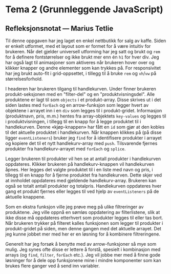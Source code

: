 # Tema 2 (Grunnleggende JavaScript)
## Refleksjonsnotat — Marius Tetlie

Til denne oppgaven har jeg laget en enkel nettbutikk for salg av kaffe. Siden er enkelt utformet, med et layout som er formet for å være intuitiv for brukeren. Når det gjelder universell utforming har jeg satt og brukt og `rem` for å definere fontstørrelser og ikke brukt mer enn én `h1` for hver div. Jeg har også lagt til animasjoner som aktiveres når brukeren hover over og klikker knapper og andre elementer som kan trykkes på. For responsivitet har jeg brukt auto-fit i grid-oppsettet, i tillegg til å bruke `rem` og `vh`/`vw` på størrelsesforhold.

I headeren har brukeren tilgang til handlekurven. Under finner brukeren produkt-seksjonen med en "filter-del" og en "produktvisningsdel". Alle produktene er lagt til som `objects` i et produkt-array. Disse skrives ut i det siden lastes med `forEach` og en arrow-funksjon som legger hvert av objektene i arrayet inn i en `div` som legges til i produkt-gridet. Informasjon (produktnavn, pris, m.m.) hentes fra array-objektets `key-values` og legges til i produktvisningen, i tillegg til en knapp for å legge produktet til i handlekurven. Denne «kjøp-knappen» har fått en `id` som gjør at den kobles til det aktuelle produktet i handlekurven. Når knappen klikkes på (på disse ligger `eventListeners`) bruker jeg `find` for å identifisere produkter i arrayet og kopiere det til et nytt handlekurv-array med `push`. Tilsvarende fjernes produkter fra handlekurv-arrayet med `forEach` og `splice`. 

Legger brukeren til produkter vil hen se at antall produkter i handlekurven oppdateres. Klikker brukeren på handlekurv-knappen vil handlekurven åpnes. Her legges det valgte produktet til i en liste med navn og pris, i tillegg til en knapp for å fjerne produktet fra handlekurven. Dette skjer ved at innholdet oppdateres med gjeldende handlekurv-array. Brukeren kan også se totalt antall produkter og totalpris. Handlekurven oppdateres hver gang et produkt fjernes eller legges til ved hjelp av `eventListeners` på de aktuelle knappene.

Som en ekstra funksjon ville jeg prøve meg på ulike filtreringer av produktene. Jeg ville oppnå en sømløs oppdatering av filterlistene, slik at ikke disse må oppdateres etterhvert som produkter legges til eller tas bort. Når brukeren trykker på filteret kalles funksjonen som legger til produkter i produkt-gridet på siden, men denne gangen med det aktuelle arrayet. Det jeg kunne jobbet mer med her er en løsning for å kombinere filtreringene. 

Generelt har jeg forsøk å benytte med av arrow-funksjoner så mye som mulig. Jeg synes ofte disse er lettere å forstå, spesielt i kombinasjon med arrays (og `find`, `filter`, `forEach` etc.). Jeg vil jobbe mer med å finne gode løsninger for å dele opp funksjonene mine i mindre komponenter som kan brukes flere ganger ved å send inn variabler.